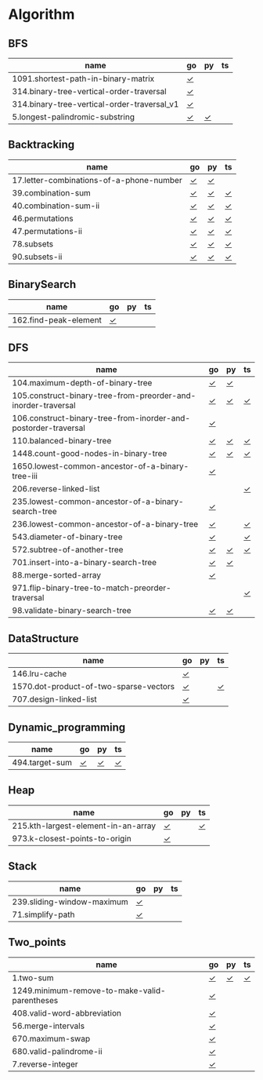 # Algorithm

## BFS

|  name | go | py | ts |
|-----------|----|---------|-----------|
| 1091.shortest-path-in-binary-matrix | [✓](BFS/1091.shortest-path-in-binary-matrix.go) |  |  |
| 314.binary-tree-vertical-order-traversal | [✓](BFS/314.binary-tree-vertical-order-traversal.go) |  |  |
| 314.binary-tree-vertical-order-traversal_v1 | [✓](BFS/314.binary-tree-vertical-order-traversal_v1.go) |  |  |
| 5.longest-palindromic-substring | [✓](BFS/5.longest-palindromic-substring.go) | [✓](BFS/5.longest-palindromic-substring.py) |  |

## Backtracking

|  name | go | py | ts |
|-----------|----|---------|-----------|
| 17.letter-combinations-of-a-phone-number | [✓](Backtracking/17.letter-combinations-of-a-phone-number.go) | [✓](Backtracking/17.letter-combinations-of-a-phone-number.py) |  |
| 39.combination-sum | [✓](Backtracking/39.combination-sum.go) | [✓](Backtracking/39.combination-sum.py) | [✓](Backtracking/39.combination-sum.ts) |
| 40.combination-sum-ii | [✓](Backtracking/40.combination-sum-ii.go) | [✓](Backtracking/40.combination-sum-ii.py) | [✓](Backtracking/40.combination-sum-ii.ts) |
| 46.permutations | [✓](Backtracking/46.permutations.go) | [✓](Backtracking/46.permutations.py) | [✓](Backtracking/46.permutations.ts) |
| 47.permutations-ii | [✓](Backtracking/47.permutations-ii.go) | [✓](Backtracking/47.permutations-ii.py) | [✓](Backtracking/47.permutations-ii.ts) |
| 78.subsets | [✓](Backtracking/78.subsets.go) | [✓](Backtracking/78.subsets.py) | [✓](Backtracking/78.subsets.ts) |
| 90.subsets-ii | [✓](Backtracking/90.subsets-ii.go) | [✓](Backtracking/90.subsets-ii.py) | [✓](Backtracking/90.subsets-ii.ts) |

## BinarySearch

|  name | go | py | ts |
|-----------|----|---------|-----------|
| 162.find-peak-element | [✓](BinarySearch/162.find-peak-element.go) |  |  |

## DFS

|  name | go | py | ts |
|-----------|----|---------|-----------|
| 104.maximum-depth-of-binary-tree | [✓](DFS/104.maximum-depth-of-binary-tree.go) | [✓](DFS/104.maximum-depth-of-binary-tree.py) |  |
| 105.construct-binary-tree-from-preorder-and-inorder-traversal | [✓](DFS/105.construct-binary-tree-from-preorder-and-inorder-traversal.go) | [✓](DFS/105.construct-binary-tree-from-preorder-and-inorder-traversal.py) | [✓](DFS/105.construct-binary-tree-from-preorder-and-inorder-traversal.ts) |
| 106.construct-binary-tree-from-inorder-and-postorder-traversal | [✓](DFS/106.construct-binary-tree-from-inorder-and-postorder-traversal.go) |  |  |
| 110.balanced-binary-tree | [✓](DFS/110.balanced-binary-tree.go) | [✓](DFS/110.balanced-binary-tree.py) | [✓](DFS/110.balanced-binary-tree.ts) |
| 1448.count-good-nodes-in-binary-tree | [✓](DFS/1448.count-good-nodes-in-binary-tree.go) | [✓](DFS/1448.count-good-nodes-in-binary-tree.py) | [✓](DFS/1448.count-good-nodes-in-binary-tree.ts) |
| 1650.lowest-common-ancestor-of-a-binary-tree-iii | [✓](DFS/1650.lowest-common-ancestor-of-a-binary-tree-iii.go) |  |  |
| 206.reverse-linked-list |  |  | [✓](DFS/206.reverse-linked-list.ts) |
| 235.lowest-common-ancestor-of-a-binary-search-tree | [✓](DFS/235.lowest-common-ancestor-of-a-binary-search-tree.go) |  |  |
| 236.lowest-common-ancestor-of-a-binary-tree | [✓](DFS/236.lowest-common-ancestor-of-a-binary-tree.go) |  | [✓](DFS/236.lowest-common-ancestor-of-a-binary-tree.ts) |
| 543.diameter-of-binary-tree | [✓](DFS/543.diameter-of-binary-tree.go) |  | [✓](DFS/543.diameter-of-binary-tree.ts) |
| 572.subtree-of-another-tree | [✓](DFS/572.subtree-of-another-tree.go) | [✓](DFS/572.subtree-of-another-tree.py) | [✓](DFS/572.subtree-of-another-tree.ts) |
| 701.insert-into-a-binary-search-tree | [✓](DFS/701.insert-into-a-binary-search-tree.go) | [✓](DFS/701.insert-into-a-binary-search-tree.py) |  |
| 88.merge-sorted-array | [✓](DFS/88.merge-sorted-array.go) |  |  |
| 971.flip-binary-tree-to-match-preorder-traversal |  |  | [✓](DFS/971.flip-binary-tree-to-match-preorder-traversal.ts) |
| 98.validate-binary-search-tree | [✓](DFS/98.validate-binary-search-tree.go) | [✓](DFS/98.validate-binary-search-tree.py) |  |

## DataStructure

|  name | go | py | ts |
|-----------|----|---------|-----------|
| 146.lru-cache | [✓](DataStructure/146.lru-cache.go) |  |  |
| 1570.dot-product-of-two-sparse-vectors | [✓](DataStructure/1570.dot-product-of-two-sparse-vectors.go) |  | [✓](DataStructure/1570.dot-product-of-two-sparse-vectors.ts) |
| 707.design-linked-list | [✓](DataStructure/707.design-linked-list.go) |  |  |

## Dynamic_programming

|  name | go | py | ts |
|-----------|----|---------|-----------|
| 494.target-sum | [✓](Dynamic_programming/494.target-sum.go) | [✓](Dynamic_programming/494.target-sum.py) | [✓](Dynamic_programming/494.target-sum.ts) |

## Heap

|  name | go | py | ts |
|-----------|----|---------|-----------|
| 215.kth-largest-element-in-an-array | [✓](Heap/215.kth-largest-element-in-an-array.go) |  | [✓](Heap/215.kth-largest-element-in-an-array.ts) |
| 973.k-closest-points-to-origin | [✓](Heap/973.k-closest-points-to-origin.go) |  |  |

## Stack

|  name | go | py | ts |
|-----------|----|---------|-----------|
| 239.sliding-window-maximum | [✓](Stack/239.sliding-window-maximum.go) |  |  |
| 71.simplify-path | [✓](Stack/71.simplify-path.go) |  |  |

## Two_points

|  name | go | py | ts |
|-----------|----|---------|-----------|
| 1.two-sum | [✓](Two_points/1.two-sum.go) | [✓](Two_points/1.two-sum.py) | [✓](Two_points/1.two-sum.ts) |
| 1249.minimum-remove-to-make-valid-parentheses | [✓](Two_points/1249.minimum-remove-to-make-valid-parentheses.go) |  |  |
| 408.valid-word-abbreviation | [✓](Two_points/408.valid-word-abbreviation.go) |  |  |
| 56.merge-intervals | [✓](Two_points/56.merge-intervals.go) |  |  |
| 670.maximum-swap | [✓](Two_points/670.maximum-swap.go) |  |  |
| 680.valid-palindrome-ii | [✓](Two_points/680.valid-palindrome-ii.go) |  |  |
| 7.reverse-integer | [✓](Two_points/7.reverse-integer.go) |  |  |

